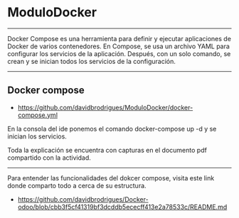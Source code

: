 # ModuloDocker
 ***
Docker Compose es una herramienta para definir y ejecutar aplicaciones de Docker de varios contenedores. En Compose, se usa un archivo YAML para configurar los servicios de la aplicación. Después, con un solo comando, se crean y se inician todos los servicios de la configuración.
 ***
## Docker compose ##

* https://github.com/davidbrodrigues/ModuloDocker/docker-compose.yml

En la consola del ide ponemos el comando docker-compose up -d y se inician los servicios.

Toda la explicación se encuentra con capturas en el documento pdf compartido con la actividad.
 ***
 Para entender las funcionalidades del dokcer compose, visita este link donde comparto todo a cerca de su estructura.
 
 * https://github.com/davidbrodrigues/Docker-odoo/blob/cbb3f5cf41319bf3dcddb5ececff413e2a78533c/README.md
